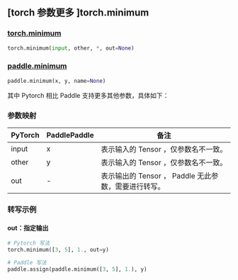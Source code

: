 ## [torch 参数更多 ]torch.minimum

### [torch.minimum](https://pytorch.org/docs/stable/generated/torch.minimum.html#torch.minimum)

```python
torch.minimum(input, other, *, out=None)
```

### [paddle.minimum](https://www.paddlepaddle.org.cn/documentation/docs/zh/api/paddle/minimum_cn.html)

```python
paddle.minimum(x, y, name=None)
```

其中 Pytorch 相比 Paddle 支持更多其他参数，具体如下：
### 参数映射
| PyTorch       | PaddlePaddle | 备注                                                   |
| ------------- | ------------ | ------------------------------------------------------ |
| input         | x            | 表示输入的 Tensor ，仅参数名不一致。                     |
| other         | y            | 表示输入的 Tensor ，仅参数名不一致。                     |
| out           | -            | 表示输出的 Tensor ， Paddle 无此参数，需要进行转写。      |


### 转写示例
#### out：指定输出
```python
# Pytorch 写法
torch.minimum([3, 5], 1., out=y)

# Paddle 写法
paddle.assign(paddle.minimum([3, 5], 1.), y)
```
